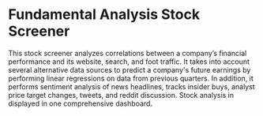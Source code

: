# Fundamental Analysis Stock Screener
This stock screener analyzes correlations between a company’s financial performance and its website, search, and foot traffic. It takes into account several alternative data sources to predict a company's future earnings by performing linear regressions on data from previous quarters. In addition, it performs sentiment analysis of news headlines, tracks insider buys, analyst price target changes, tweets, and reddit discussion. Stock analysis in displayed in one comprehensive dashboard.
